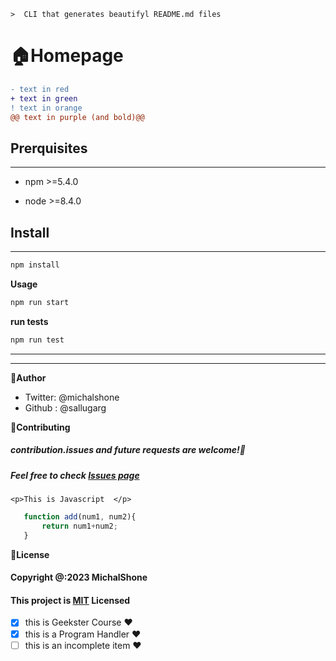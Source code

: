 <!-- Blockquote -->
```
>  CLI that generates beautifyl README.md files
```
<!-- Headings -->
 # __🏠Homepage__
```diff
- text in red
+ text in green
! text in orange
@@ text in purple (and bold)@@
```
<!-- Italic
*This text* is italic

_This text_ is italic  -->

<!-- Strong Bold -->
**Prerquisites**
-------
-------
* npm >=5.4.0

* node >=8.4.0

<!-- Code Blocks -->
**Install**
---------
---------
```bash
npm install
```
<!-- usage -->
**Usage**
```bash
npm run start
```
**run tests**
```bash
npm run test
```
<!--StrikeThrough -->

<!-- Horizontal Rule -->
- - -
___
__👤Author__
 <!-- Tables -->
* Twitter: @michalshone
* Github : @sallugarg

__🤝Contributing__
##### contribution.issues and future requests are welcome!🤌 
##### Feel free to check [Issues page](https://github.com/rtanwar572/Readme-file/edit/rohit572/README.md)
<!-- Links   -->
<!-- Ol -->
<!-- Para -->
`<p>This is Javascript  </p>`

<!-- Image -->


 ```javascript
    function add(num1, num2){
        return num1+num2;
    }
 ```
__📝License__
#### Copyright @:2023 MichalShone
#### This project is [MIT](https://gooogle.com) Licensed 

<!-- Task List -->
* [x] this is Geekster Course ❤️
* [x] this is a Program Handler ❤️
* [ ] this is an incomplete item  ❤️
